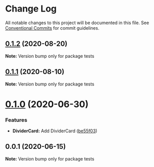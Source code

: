 # Change Log

All notable changes to this project will be documented in this file.
See [Conventional Commits](https://conventionalcommits.org) for commit guidelines.

## [0.1.2](https://bitbucket.orgn.io/od/origin-ui/compare/tests@0.1.1...tests@0.1.2) (2020-08-20)

**Note:** Version bump only for package tests





## [0.1.1](https://bitbucket.orgn.io/od/origin-ui/compare/tests@0.1.0...tests@0.1.1) (2020-08-10)

**Note:** Version bump only for package tests





# [0.1.0](https://bitbucket.orgn.io/od/origin-ui/compare/tests@0.0.1...tests@0.1.0) (2020-06-30)


### Features

* **DividerCard:** Add DividerCard ([be55f03](https://bitbucket.orgn.io/od/origin-ui/commits/be55f031e64296b13df1f898c1f986b07a9af611))





## 0.0.1 (2020-06-15)

**Note:** Version bump only for package tests
